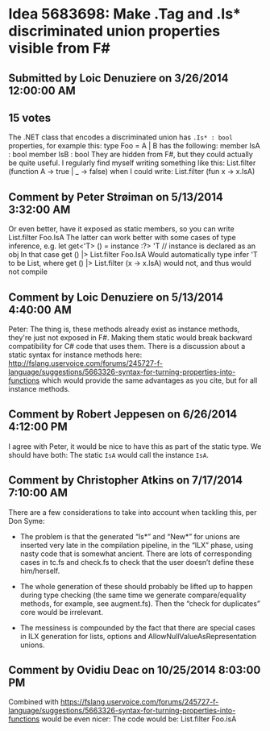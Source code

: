 # Idea 5683698: Make .Tag and .Is* discriminated union properties visible from F#

## Submitted by Loic Denuziere on 3/26/2014 12:00:00 AM

## 15 votes

The .NET class that encodes a discriminated union has `.Is* : bool` properties, for example this:
type Foo = A | B
has the following:
member IsA : bool
member IsB : bool
They are hidden from F#, but they could actually be quite useful. I regularly find myself writing something like this:
List.filter (function A -> true | _ -> false)
when I could write:
List.filter (fun x -> x.IsA)


## Comment by Peter Strøiman on 5/13/2014 3:32:00 AM

Or even better, have it exposed as static members, so you can write
List.filter Foo.IsA
The latter can work better with some cases of type inference, e.g.
let get<'T> () = instance :?> 'T // instance is declared as an obj
In that case
get () |> List.filter Foo.IsA
Would automatically type infer 'T to be List<Foo>, where
get () |> List.filter (x -> x.IsA)
would not, and thus would not compile

## Comment by Loic Denuziere on 5/13/2014 4:40:00 AM

Peter: The thing is, these methods already exist as instance methods, they're just not exposed in F#. Making them static would break backward compatibility for C# code that uses them.
There is a discussion about a static syntax for instance methods here: http://fslang.uservoice.com/forums/245727-f-language/suggestions/5663326-syntax-for-turning-properties-into-functions which would provide the same advantages as you cite, but for all instance methods.

## Comment by Robert Jeppesen on 6/26/2014 4:12:00 PM

I agree with Peter, it would be nice to have this as part of the static type.
We should have both: The static `IsA` would call the instance `IsA`.

## Comment by Christopher Atkins on 7/17/2014 7:10:00 AM

There are a few considerations to take into account when tackling this, per Don Syme:
* The problem is that the generated “Is*” and “New*” for unions are inserted very late in the compilation pipeline, in the “ILX” phase, using nasty code that is somewhat ancient. There are lots of corresponding cases in tc.fs and check.fs to check that the user doesn’t define these him/herself.

* The whole generation of these should probably be lifted up to happen during type checking (the same time we generate compare/equality methods, for example, see augment.fs). Then the “check for duplicates” core would be irrelevant.

* The messiness is compounded by the fact that there are special cases in ILX generation for lists, options and AllowNullValueAsRepresentation unions.

## Comment by Ovidiu Deac on 10/25/2014 8:03:00 PM

Combined with https://fslang.uservoice.com/forums/245727-f-language/suggestions/5663326-syntax-for-turning-properties-into-functions would be even nicer:
The code would be:
List.filter Foo.isA
